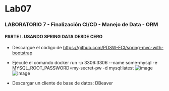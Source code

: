 # Lab07

### LABORATORIO 7 - Finalización CI/CD - Manejo de Data - ORM

#### PARTE I. USANDO SPRING DATA DESDE CERO

* Descargue el código de https://github.com/PDSW-ECI/spring-mvc-with-bootstrap
* Ejecute el comando docker run -p 3306:3306 --name some-mysql -e MYSQL_ROOT_PASSWORD=my-secret-pw -d mysql:latest
  ![image](https://github.com/caro1018/Lab07/assets/47181098/30003acf-cdb6-485c-a455-b659839c69b2)
  ![image](https://github.com/caro1018/Lab07/assets/47181098/101a084a-4295-45f9-92de-19821cf290bb)

* Descargar un cliente de base de datos: DBeaver
  
